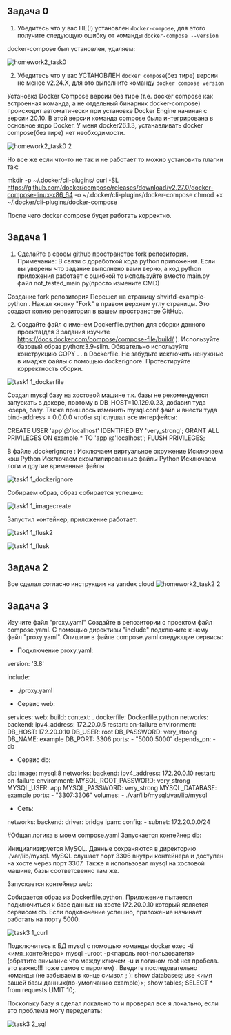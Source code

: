 ## Задача 0


1. Убедитесь что у вас НЕ(!) установлен ```docker-compose```, для этого получите следующую ошибку от команды ```docker-compose --version```

docker-compose был установлен, удаляем:


![homework2_task0](https://github.com/user-attachments/assets/c73faa0e-1324-4f38-a402-908f9055df44)


2. Убедитесь что у вас УСТАНОВЛЕН ```docker compose```(без тире) версии не менее v2.24.X, для это выполните команду ```docker compose version```  

Установка Docker Compose версии без тире (т.е. docker compose как встроенная команда, а не отдельный бинарник docker-compose) происходит автоматически при установке Docker Engine начиная с версии 20.10. В этой версии команда compose была интегрирована в основное ядро Docker. У меня docker26.1.3, устанавливать docker compose(без тире) нет необходимости. 

![homework2_task0 2](https://github.com/user-attachments/assets/bd1fb781-4ccb-473c-8bbc-f2d9676814dd)

Но все же если что-то не так и не работает то можно установить плагин так:

mkdir -p ~/.docker/cli-plugins/
curl -SL https://github.com/docker/compose/releases/download/v2.27.0/docker-compose-linux-x86_64 -o ~/.docker/cli-plugins/docker-compose
chmod +x ~/.docker/cli-plugins/docker-compose

После чего docker compose будет работать корректно.


## Задача 1

1. Сделайте в своем github пространстве fork [репозитория](https://github.com/netology-code/shvirtd-example-python/blob/main/README.md).
   Примечание: В связи с доработкой кода python приложения. Если вы уверены что задание выполнено вами верно, а код python приложения работает с ошибкой то используйте вместо main.py файл not_tested_main.py(просто измените CMD)

Создание fork репозитория
Перешел на страницу shvirtd-example-python .
Нажал кнопку "Fork" в правом верхнем углу страницы.
Это создаст копию репозитория в вашем пространстве GitHub.

2. Создайте файл с именем Dockerfile.python для сборки данного проекта(для 3 задания изучите https://docs.docker.com/compose/compose-file/build/ ). Используйте базовый образ python:3.9-slim. Обязательно используйте конструкцию COPY . . в Dockerfile. Не забудьте исключить ненужные в имадже файлы с помощью dockerignore. Протестируйте корректность сборки.

![task1 1_dockerfile](https://github.com/user-attachments/assets/780e7a80-224a-4f4a-a70d-bdec6baea863)


Создал mysql базу на хостовой машине т.к. базы не рекомендуется запускать в докере, поэтому в DB_HOST=10.129.0.23, добавил туда юзера, базу. Также пришлось изменить mysql.conf файл и внести туда bind-address = 0.0.0.0 чтобы sql слушал все интерфейсы:

CREATE USER 'app'@'localhost' IDENTIFIED BY 'very_strong';
GRANT ALL PRIVILEGES ON example.* TO 'app'@'localhost';
FLUSH PRIVILEGES;


В файле .dockerignore :
Исключаем виртуальное окружение
Исключаем кэш Python
Исключаем скомпилированные файлы Python
Исключаем логи и другие временные файлы

![task1 1_dockerignore](https://github.com/user-attachments/assets/d1c39af2-5aca-4496-87ca-5e04f79cde2d)


Собираем образ, образ собирается успешно:


![task1 1_imagecreate](https://github.com/user-attachments/assets/9f642827-542f-4bb2-bcba-f44f9178874a)



Запустил контейнер, приложение работает:

![task1 1_flusk2](https://github.com/user-attachments/assets/5ad1df61-3c30-4fda-8e06-e331ec446c86)

![task1 1_flusk](https://github.com/user-attachments/assets/854dfcea-7bd0-4cc2-bfe3-596910c37662)





## Задача 2

Все сделал согласно инструкции на yandex cloud
![homework2_task2 2](https://github.com/user-attachments/assets/72a4a874-62ec-45d1-b6df-ac3fad0fce45)

## Задача 3


Изучите файл "proxy.yaml"
Создайте в репозитории с проектом файл compose.yaml. С помощью директивы "include" подключите к нему файл "proxy.yaml".
Опишите в файле compose.yaml следующие сервисы:


 - Подключение proxy.yaml:

version: '3.8'

include:
  - ./proxy.yaml


 - Сервис web:

services:
  web:
    build:
      context: .
      dockerfile: Dockerfile.python
    networks:
      backend:
        ipv4_address: 172.20.0.5
    restart: on-failure
    environment:
      DB_HOST: 172.20.0.10
      DB_USER: root
      DB_PASSWORD: very_strong
      DB_NAME: example
      DB_PORT: 3306
    ports:
      - "5000:5000"
    depends_on:
      - db


 - Сервис db:

  db:
    image: mysql:8
    networks:
      backend:
        ipv4_address: 172.20.0.10
    restart: on-failure
    environment:
      MYSQL_ROOT_PASSWORD: very_strong
      MYSQL_USER: app
      MYSQL_PASSWORD: very_strong
      MYSQL_DATABASE: example
    ports:
      - "3307:3306"
    volumes:
      - ./var/lib/mysql:/var/lib/mysql


 - Сеть:

networks:
  backend:
    driver: bridge
    ipam:
      config:
        - subnet: 172.20.0.0/24


#Общая логика в моем compose.yaml
Запускается контейнер db:

Инициализируется MySQL. Данные сохраняются в директорию ./var/lib/mysql. MySQL слушает порт 3306 внутри контейнера и доступен на хосте через порт 3307. Также я использовал mysql на хостовой машине, базы соответсвенно там же.

Запускается контейнер web:

Собирается образ из Dockerfile.python. Приложение пытается подключиться к базе данных на хосте 172.20.0.10 который является сервисом db. Если подключение успешно, приложение начинает работать на порту 5000.

![task3 1_curl](https://github.com/user-attachments/assets/5bfc9391-930f-437e-af4a-d0ce6cd96298)


Подключитесь к БД mysql с помощью команды docker exec -ti <имя_контейнера> mysql -uroot -p<пароль root-пользователя>(обратите внимание что между ключем -u и логином root нет пробела. это важно!!! тоже самое с паролем) . Введите последовательно команды (не забываем в конце символ ; ): show databases; use <имя вашей базы данных(по-умолчанию example)>; show tables; SELECT * from requests LIMIT 10;.


Поскольку базу я сделал локально то и проверял все я локально, если это проблема могу переделать:

![task3 2_sql](https://github.com/user-attachments/assets/b3a2527c-806a-486a-85a7-99f46a0896b7)







